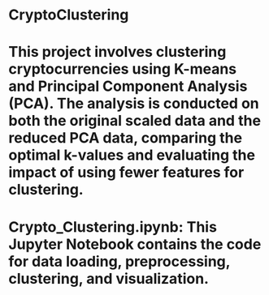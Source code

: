 # CryptoClustering
# This project involves clustering cryptocurrencies using K-means and Principal Component Analysis (PCA). The analysis is conducted on both the original scaled data and the reduced PCA data, comparing the optimal k-values and evaluating the impact of using fewer features for clustering.
# Crypto_Clustering.ipynb: This Jupyter Notebook contains the code for data loading, preprocessing, clustering, and visualization.